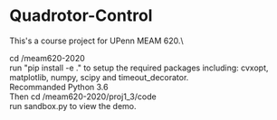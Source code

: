 # Quadrotor-Control
This's a course project for UPenn MEAM 620.\

cd <your workspace>/meam620-2020\
run "pip install -e ." to setup the required packages including: cvxopt, matplotlib, numpy, scipy and timeout_decorator.\
Recommanded Python 3.6\
Then cd <your workspace>/meam620-2020/proj1_3/code\
run sandbox.py to view the demo.

